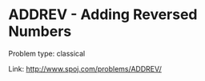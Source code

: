 # ADDREV - Adding Reversed Numbers

Problem type: classical

Link: http://www.spoj.com/problems/ADDREV/

